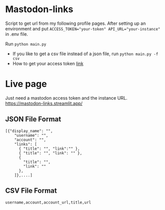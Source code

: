 # Mastodon-links
Script to get url from my following profile pages.
After setting up an environment and put 
```ACCESS_TOKEN="your-token" API_URL="your-instance"```
in .env file.

Run
```python main.py```
- If you like to get a csv file instead of a json file, run ```python main.py -f csv```
- How to get your access token [link](https://dev.to/bitsrfr/getting-started-with-the-mastodon-api-41jj) 

# Live page 
Just need a mastodon access token and the instance URL.
https://mastodon-links.streamlit.app/

## JSON File Format 
```
[{"display_name": "",
    "username": "",
    "account": "",
    "links": [
      { "title": "", "link":"" },
      { "title": "", "link": "" },
      {
        "title": "",
        "link": ""
      },
    ]},....]
```

## CSV File Format 
```username,account,account_url,title,url```
